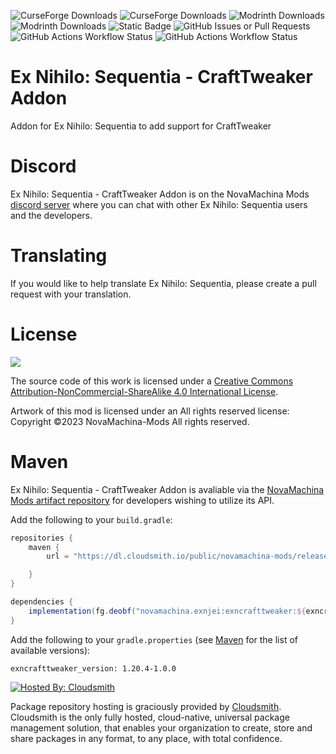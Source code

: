 ![CurseForge Downloads](https://img.shields.io/curseforge/dt/983646?style=for-the-badge&logo=curseforge)
![CurseForge Downloads](https://img.shields.io/curseforge/game-versions/983646?style=for-the-badge&logo=curseforge)
![Modrinth Downloads](https://img.shields.io/modrinth/dt/90jIwmar?style=for-the-badge&logo=modrinth)
![Modrinth Downloads](https://img.shields.io/modrinth/game-versions/90jIwmar?style=for-the-badge&logo=modrinth)
![Static Badge](https://img.shields.io/badge/license-CC_BY--NC--SA_4.0-green?style=for-the-badge)
![GitHub Issues or Pull Requests](https://img.shields.io/github/issues/NovaMachina-Mods/ExNihiloJEI?style=for-the-badge&logo=github)
![GitHub Actions Workflow Status](https://img.shields.io/github/actions/workflow/status/NovaMachina-Mods/ExNihiloJEI/build_1_20.yaml?style=for-the-badge&logo=github&label=1.20%20Build)
![GitHub Actions Workflow Status](https://img.shields.io/github/actions/workflow/status/NovaMachina-Mods/ExNihiloJEI/build_1_20_dev.yaml?style=for-the-badge&logo=github&label=1.20-dev%20Build)

# Ex Nihilo: Sequentia - CraftTweaker Addon

Addon for Ex Nihilo: Sequentia to add support for CraftTweaker

# Discord

Ex Nihilo: Sequentia - CraftTweaker Addon is on the NovaMachina Mods [discord server](https://discord.gg/CJyAkuw) where you can chat with other Ex Nihilo: Sequentia users and the developers.

# Translating

If you would like to help translate Ex Nihilo: Sequentia, please create a pull request with your translation.

# License

[![](https://i.creativecommons.org/l/by-nc-sa/4.0/88x31.png)](http://creativecommons.org/licenses/by-nc-sa/4.0/)

The source code of this work is licensed under a [Creative Commons Attribution-NonCommercial-ShareAlike 4.0 International License](http://creativecommons.org/licenses/by-nc-sa/4.0/).

Artwork of this mod is licensed under an All rights reserved license: Copyright &copy;2023 NovaMachina-Mods All rights reserved.

# Maven

Ex Nihilo: Sequentia - CraftTweaker Addon is avaliable via the [NovaMachina Mods artifact repository](https://cloudsmith.io/~novamachina-mods/repos/ex-nihilo-sequentia/packages/) for developers wishing to utilize its API.

Add the following to your `build.gradle`:

```groovy
repositories {
    maven {
        url = "https://dl.cloudsmith.io/public/novamachina-mods/release/maven/"

    }
}

dependencies {
    implementation(fg.deobf("novamachina.exnjei:exncrafttweaker:${exncrafttweaker_version}"))
}
```

Add the following to your `gradle.properties` (see [Maven](https://cloudsmith.io/~novamachina-mods/repos/release/packages/) for the list of available versions):

```properties
exncrafttweaker_version: 1.20.4-1.0.0
```

[![Hosted By: Cloudsmith](https://img.shields.io/badge/OSS%20hosting%20by-cloudsmith-blue?logo=cloudsmith&style=for-the-badge)](https://cloudsmith.com)

Package repository hosting is graciously provided by  [Cloudsmith](https://cloudsmith.com).
Cloudsmith is the only fully hosted, cloud-native, universal package management solution, that
enables your organization to create, store and share packages in any format, to any place, with total
confidence.
